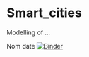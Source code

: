 # Smart_cities
Modelling of ...

Nom date 
[![Binder](https://mybinder.org/badge_logo.svg)](https://mybinder.org/v2/gh/leabourdie/Smart_cities/HEAD?urlpath=lab/tree/Smart_cities.ipynb)
 
